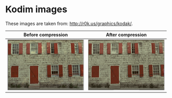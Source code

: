 # Kodim images
These images are taken from: http://r0k.us/graphics/kodak/.

| Before compression                                                 | After compression                                                             |
|--------------------------------------------------------------------|-------------------------------------------------------------------------------|
| ![](https://github.com/coodie/quant/blob/master/images/kodim/kodim01.png)  | ![](https://github.com/coodie/quant/blob/master/images/compressed_kodim/kodim01.png)  |
